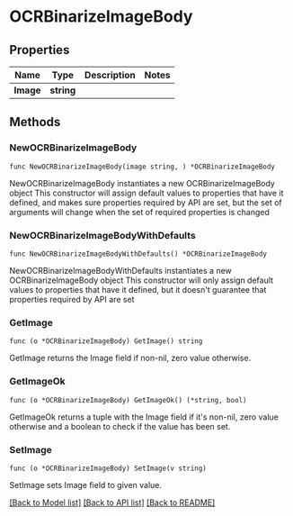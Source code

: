 # OCRBinarizeImageBody

## Properties

Name | Type | Description | Notes
------------ | ------------- | ------------- | -------------
**Image** | **string** |  | 

## Methods

### NewOCRBinarizeImageBody

`func NewOCRBinarizeImageBody(image string, ) *OCRBinarizeImageBody`

NewOCRBinarizeImageBody instantiates a new OCRBinarizeImageBody object
This constructor will assign default values to properties that have it defined,
and makes sure properties required by API are set, but the set of arguments
will change when the set of required properties is changed

### NewOCRBinarizeImageBodyWithDefaults

`func NewOCRBinarizeImageBodyWithDefaults() *OCRBinarizeImageBody`

NewOCRBinarizeImageBodyWithDefaults instantiates a new OCRBinarizeImageBody object
This constructor will only assign default values to properties that have it defined,
but it doesn't guarantee that properties required by API are set

### GetImage

`func (o *OCRBinarizeImageBody) GetImage() string`

GetImage returns the Image field if non-nil, zero value otherwise.

### GetImageOk

`func (o *OCRBinarizeImageBody) GetImageOk() (*string, bool)`

GetImageOk returns a tuple with the Image field if it's non-nil, zero value otherwise
and a boolean to check if the value has been set.

### SetImage

`func (o *OCRBinarizeImageBody) SetImage(v string)`

SetImage sets Image field to given value.



[[Back to Model list]](../README.md#documentation-for-models) [[Back to API list]](../README.md#documentation-for-api-endpoints) [[Back to README]](../README.md)


